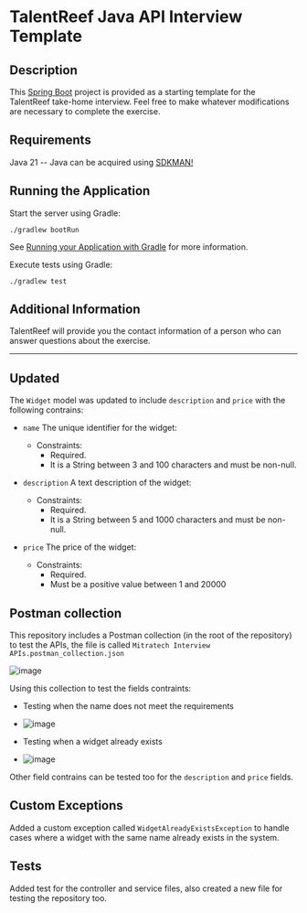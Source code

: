 # TalentReef Java API Interview Template

## Description

This [Spring Boot](https://spring.io/projects/spring-boot) project is provided as a starting template for the TalentReef take-home interview. Feel free to make whatever modifications are necessary to complete the exercise.

## Requirements

Java 21 -- Java can be acquired using [SDKMAN!](https://sdkman.io/)

## Running the Application

Start the server using Gradle:

```shell
./gradlew bootRun
```

See [Running your Application with Gradle](https://docs.spring.io/spring-boot/docs/current/gradle-plugin/reference/htmlsingle/#running-your-application) for more information.

Execute tests using Gradle:

```shell
./gradlew test
```

## Additional Information

TalentReef will provide you the contact information of a person who can answer questions about the exercise.

--------------------------------

## Updated

The `Widget` model was updated to include `description` and `price` with the following contrains:

* `name` The unique identifier for the widget: 
    * Constraints:
        * Required.
        * It is a String between 3 and 100 characters and must be non-null.
     
* `description` A text description of the widget: 
    * Constraints:
        * Required.
        * It is a String between 5 and 1000 characters and must be non-null.

* `price` The price of the widget: 
    * Constraints:
        * Required.
        * Must be a positive value between 1 and 20000

## Postman collection

This repository includes a Postman collection (in the root of the repository) to test the APIs, the file is called `Mitratech Interview APIs.postman_collection.json`

![image](https://github.com/user-attachments/assets/300eec2b-843f-4597-bed6-8039ee7cfd23)

Using this collection to test the fields contraints:

* Testing when the name does not meet the requirements
* ![image](https://github.com/user-attachments/assets/a8aaae17-0292-494f-a24b-7be3d3a8bc2f)

* Testing when a widget already exists
* ![image](https://github.com/user-attachments/assets/9fb1ef41-3673-4b10-bf10-cffa427961ca)

Other field contrains can be tested too for the `description` and `price` fields.

## Custom Exceptions

Added a custom exception called `WidgetAlreadyExistsException` to handle cases where a widget with the same name already exists in the system.

## Tests

Added test for the controller and service files, also created a new file for testing the repository too.
